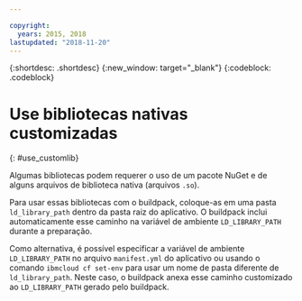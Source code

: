 ```yaml
---

copyright:
  years: 2015, 2018
lastupdated: "2018-11-20"
---
```


{:shortdesc: .shortdesc}
{:new_window: target="_blank"}
{:codeblock: .codeblock}


# Use bibliotecas nativas customizadas
{: #use_customlib}

Algumas bibliotecas podem requerer o uso de um pacote NuGet e de alguns arquivos de biblioteca nativa (arquivos `.so`).  

Para usar essas bibliotecas com o buildpack, coloque-as em uma pasta `ld_library_path` dentro da pasta raiz do aplicativo. O buildpack inclui automaticamente esse caminho na variável de ambiente `LD_LIBRARY_PATH` durante a preparação.  

Como alternativa, é possível especificar a variável de ambiente `LD_LIBRARY_PATH` no arquivo `manifest.yml` do aplicativo ou usando o comando `ibmcloud cf set-env` para usar um nome de pasta diferente de `ld_library_path`. Neste caso, o buildpack anexa esse caminho customizado ao `LD_LIBRARY_PATH` gerado pelo buildpack.
